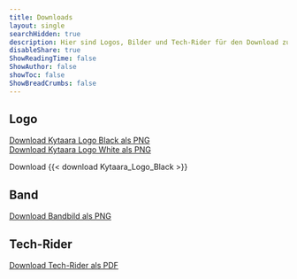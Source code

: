 ```yaml
---
title: Downloads
layout: single
searchHidden: true
description: Hier sind Logos, Bilder und Tech-Rider für den Download zu finden.
disableShare: true
ShowReadingTime: false
ShowAuthor: false
showToc: false
ShowBreadCrumbs: false
---
```


## Logo
[Download Kytaara Logo Black als PNG](../static/downloadables/Kytaara_Logo_Black.png)  
[Download Kytaara Logo White als PNG](/kytaara-nbgdoom/static/downloadables/Kytaara_Logo_White.png)  

Download {{< download Kytaara_Logo_Black >}}



## Band
[Download Bandbild als PNG](../static/downloadables/bg-header.png)  


## Tech-Rider
[Download Tech-Rider als PDF](/static/downloadables/techrider.pdf)  
